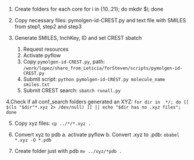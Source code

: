 1. Create folders for each core
for i in {10..21}; do mkdir $i; done

2. Copy necessary files: pymolgen-id-CREST.py and text file with SMILES from step1, step2 and step3

3. Generate SMILES, InchKey, ID and set CREST sbatch
	1. Request resources
 	2. Activate pyflow
	3. Copy ```pymolgen-id-CREST.py```, path: ```/work/lopez/share_from_Leticia/forSteven/scripts/pymolgen-id-CREST.py ```
 	4. Submit script: ```python pymolgen-id-CREST.py molecule_name smiles.txt```
  	5. Submit CREST search: ```sbatch runall.py```

	

4.Check if all conf_search folders generated an XYZ: ```for dir in  */; do [[ $(ls "$dir"*.xyz 2> /dev/null) ]] || echo "$dir has no .xyz files"; done```


5. Copy xyz files: ```cp ../*/*.xyz .```


4. Convert xyz to pdb
	a. activate pyflow
        b. Convert .xyz to .pdb: ```obabel *.xyz -O *.pdb```

6. Create folder just with pdb ```mv ../xyz/*pdb .```


